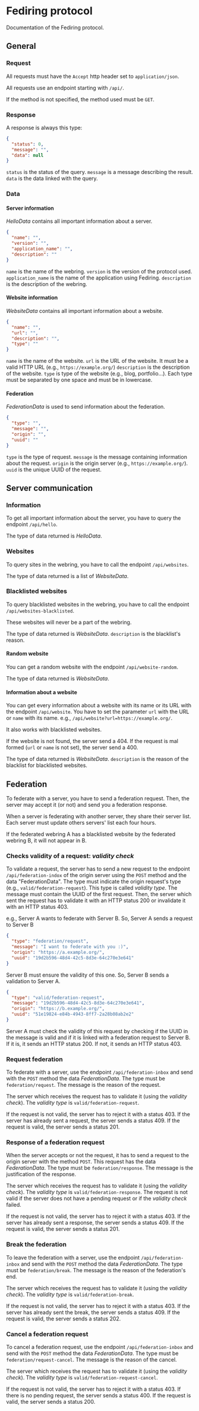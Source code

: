# Fediring protocol

Documentation of the Fediring protocol.

## General

### Request

All requests must have the `Accept` http header set to `application/json`.

All requests use an endpoint starting with `/api/`.

If the method is not specified, the method used must be `GET`.

### Response

A response is always this type:
```json
{
  "status": 0,
  "message": "",
  "data": null
}
```
`status` is the status of the query.
`message` is a message describing the result.
`data` is the data linked with the query.

### Data

#### Server information

*HelloData* contains all important information about a server.
```json
{
  "name": "",
  "version": "",
  "application_name": "",
  "description": ""
}
```
`name` is the name of the webring.
`version` is the version of the protocol used.
`application_name` is the name of the application using Fediring.
`description` is the description of the webring.

#### Website information

*WebsiteData* contains all important information about a website.
```json
{
  "name": "",
  "url": "",
  "description": "",
  "type": ""
}
```
`name` is the name of the website.
`url` is the URL of the website. It must be a valid HTTP URL (e.g., `https://example.org/`)
`description` is the description of the website.
`type` is type of the website (e.g., blog, portfolio...). Each type must be separated by one space and must be in lowercase.

#### Federation

*FederationData* is used to send information about the federation.
```json
{
  "type": "",
  "message": "",
  "origin": "",
  "uuid": ""
}
```
`type` is the type of request.
`message` is the message containing information about the request.
`origin` is the origin server (e.g., `https://example.org/`).
`uuid` is the unique UUID of the request. 

## Server communication

### Information

To get all important information about the server, you have to query the endpoint `/api/hello`.

The type of data returned is *HelloData*.

### Websites

To query sites in the webring, you have to call the endpoint `/api/websites`.

The type of data returned is a list of *WebsiteData*.

### Blacklisted websites

To query blacklisted websites in the webring, you have to call the endpoint `/api/websites-blacklisted`.

These websites will never be a part of the webring.

The type of data returned is *WebsiteData*.
`description` is the blacklist's reason.

#### Random website

You can get a random website with the endpoint `/api/website-random`.

The type of data returned is *WebsiteData*.

#### Information about a website

You can get every information about a website with its name or its URL with the endpoint `/api/website`.
You have to set the parameter `url` with the URL or `name` with its name.
e.g., `/api/website?url=https://example.org/`.

It also works with blacklisted websites.

If the website is not found, the server send a 404.
If the request is mal formed (`url` or `name` is not set), the server send a 400.

The type of data returned is *WebsiteData*.
`description` is the reason of the blacklist for blacklisted websites. 

## Federation

To federate with a server, you have to send a federation request. 
Then, the server may accept it (or not) and send you a federation response.

When a server is federating with another server, they share their server list.
Each server must update others servers' list each four hours. 

If the federated webring A has a blacklisted website by the federated webring B, it will not appear in B.

### Checks validity of a request: *validity check*

To validate a request, the server has to send a new request to the endpoint `/api/federation-indox` of the origin server
using the `POST` method and the data "FederationData".
The type must indicate the origin request's type (e.g., `valid/federation-request`). 
This type is called *validity type*.
The message must contain the UUID of the first request.
Then, the server which sent the request has to validate it with an HTTP status 200 or invalidate it with an HTTP status 403.

e.g., Server A wants to federate with Server B. So, Server A sends a request to Server B
```json
{
  "type": "federation/request",
  "message": "I want to federate with you :)",
  "origin": "https://a.example.org/",
  "uuid": "19d2b596-48d4-42c5-8d3e-64c270e3e641"
}
```
Server B must ensure the validity of this one. So, Server B sends a validation to Server A.
```json
{
  "type": "valid/federation-request",
  "message": "19d2b596-48d4-42c5-8d3e-64c270e3e641",
  "origin": "https://b.example.org/",
  "uuid": "51e19824-e84b-4943-8ff7-2a28b08ab2e2"
}
```
Server A must check the validity of this request by checking if the UUID in the message is valid and if it is linked with
a federation request to Server B.
If it is, it sends an HTTP status 200.
If not, it sends an HTTP status 403.

### Request federation

To federate with a server, use the endpoint `/api/federation-inbox` and send with the `POST` method the data *FederationData*.
The type must be `federation/request`.
The message is the reason of the request.

The server which receives the request has to validate it (using the *validity check*).
The *validity type* is `valid/federation-request`.

If the request is not valid, the server has to reject it with a status 403.
If the server has already sent a request, the server sends a status 409. 
If the request is valid, the server sends a status 201.

### Response of a federation request

When the server accepts or not the request, it has to send a request to the origin server with the method `POST`.
This request has the data *FederationData*.
The type must be `federation/response`.
The message is the justification of the response.

The server which receives the request has to validate it (using the *validity check*).
The *validity type* is `valid/federation-response`.
The request is not valid if the server does not have a pending request or if the *validity check* failed.

If the request is not valid, the server has to reject it with a status 403.
If the server has already sent a response, the server sends a status 409.
If the request is valid, the server sends a status 201.

### Break the federation

To leave the federation with a server, use the endpoint `/api/federation-inbox` and send with the `POST` method the data 
*FederationData*. 
The type must be `federation/break`.
The message is the reason of the federation's end.

The server which receives the request has to validate it (using the *validity check*).
The *validity type* is `valid/federation-break`.

If the request is not valid, the server has to reject it with a status 403.
If the server has already sent the break, the server sends a status 409.
If the request is valid, the server sends a status 202.

### Cancel a federation request

To cancel a federation request, use the endpoint `/api/federation-inbox` and send with the `POST` method the data 
*FederationData*.
The type must be `federation/request-cancel`.
The message is the reason of the cancel.

The server which receives the request has to validate it (using the *validity check*).
The *validity type* is `valid/federation-request-cancel`.

If the request is not valid, the server has to reject it with a status 403.
If there is no pending request, the server sends a status 400.
If the request is valid, the server sends a status 200.
